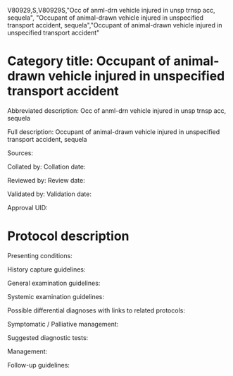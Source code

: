 V80929,S,V80929S,"Occ of anml-drn vehicle injured in unsp trnsp acc, sequela", "Occupant of animal-drawn vehicle injured in unspecified transport accident, sequela","Occupant of animal-drawn vehicle injured in unspecified transport accident"
# Category title: Occupant of animal-drawn vehicle injured in unspecified transport accident

Abbreviated description: Occ of anml-drn vehicle injured in unsp trnsp acc, sequela

Full description: Occupant of animal-drawn vehicle injured in unspecified transport accident, sequela

Sources:

Collated by:
Collation date:

Reviewed by:
Review date:

Validated by:
Validation date:

Approval UID:

# Protocol description

Presenting conditions:

History capture guidelines:

General examination guidelines:

Systemic examination guidelines:

Possible differential diagnoses with links to related protocols:

Symptomatic / Palliative management:

Suggested diagnostic tests:

Management:

Follow-up guidelines:
